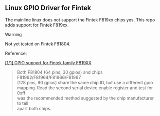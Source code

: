 ## Linux GPIO Driver for Fintek  

The mainline linux does not support the Fintek F819xx chips yes. This repo adds support for Fintek F819xx.

> [!WARNING]
> Not yet tested on Fintek F81804.

Reference: 

[[1/1] GPIO support for Fintek family F819XX](http://patchwork.ozlabs.org/project/linux-gpio/patch/20240321170015.74544-2-linux@destefani.eng.br/)

> Both F81804 (64 pins, 30 gpios) and chips F81962/F81964/F81966/F81967  
> (128 pins, 80 gpios) share the same chip ID, but use a different gpio  
> mapping. Read the second serial device enable register and test for 0xff  
> was the recommended method suggested by the chip manufacturer to tell  
> apart both chips.
